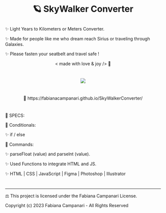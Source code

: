 # <p align="center"> 🪐 SkyWalker Converter </p>

✨ Light Years to Kilometers or Meters Converter. 

✨ Made for people like me who dream reach Sirius or traveling through Galaxies.
 
✨ Please fasten your seatbelt and travel safe ! 

 <p align="center"> < made with love & joy /> 🤎 </p>

#

<p align="center">
<img src="https://user-images.githubusercontent.com/113218619/215897659-c8fbe862-80f2-403d-a66c-5751d6d432bb.png" />
</p>

#

<p align="center"> 🚀 https://fabianacampanari.github.io/SkyWalkerConverter/ </p>

#


📌 SPECS:


💫 Conditionals:

✨ if / else

💫 Commands:

✨ parseFloat (value) and parselnt (value).

✨ Used Functions to integrate HTML and JS.

✨ HTML | CSS | JavaScript | Figma | Photoshop | Illustrator

#

_______________________
⚖︎ This project is licensed under the Fabiana Campanari License.

 Copyright (c) 2023 Fabiana Campanari - All Rights Reserved 

 













